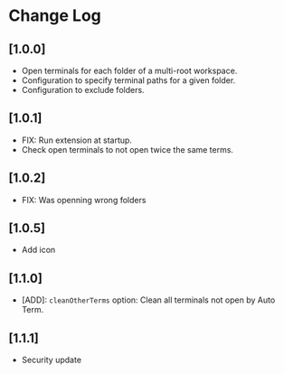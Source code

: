 # Change Log

## [1.0.0]

- Open terminals for each folder of a multi-root workspace.
- Configuration to specify terminal paths for a given folder.
- Configuration to exclude folders.

## [1.0.1]

- FIX: Run extension at startup.
- Check open terminals to not open twice the same terms.

## [1.0.2]

- FIX: Was openning wrong folders

## [1.0.5]

- Add icon

## [1.1.0]

- [ADD]: `cleanOtherTerms` option: Clean all terminals not open by Auto Term.

## [1.1.1]

- Security update
